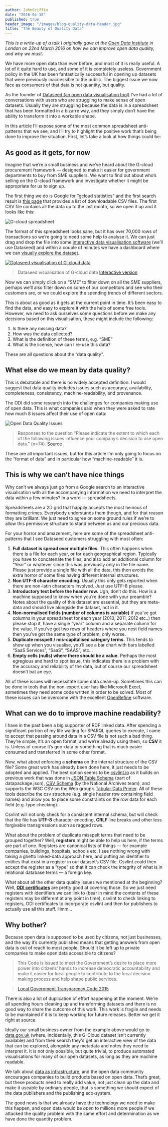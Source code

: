 ```yaml
---
author: JohnGriffin
date: "2016-04-18"
published: true
header_image: "/images/blog-quality-data-header.jpg"
title: "The Beauty of Quality Data"
---
```



*This is a write-up of a talk I originally gave at the [Open Data
Institute](http://theodi.org/lunchtime-lectures/friday-lunchtime-lecture-the-beauty-of-quality-data) in London on 22nd March 2016 on how we can improve open data quality, and why we must.*

We have more open data than ever before, and most of it is really useful. A lot
of it quite hard to use, and some of it is completely useless. Government policy
in the UK has been fantastically successful in opening up datasets that were
previously inaccessible to the public. The biggest issue we now face as
consumers of that data is not quantity, but quality.

As the founder of [Dataseed (an open data visualisation
tool)](https://getdataseed.com) I’ve had a lot of conversations with users who
are struggling to make sense of open datasets. Usually they are struggling
because the data is in a spreadsheet that has been formatted in a bizarre way,
and they simply don’t have the ability to transform it into a workable shape. 

In this article I’ll expose some of the most common spreadsheet anti-patterns
that we see, and I’ll try to highlight the positive work that’s being done to
improve the situation. First, let’s take a look at how things could be:

## As good as it gets, for now

Imagine that we’re a small business and we’ve heard about the G-cloud
procurement framework — designed to make it easier for government departments to
buy from SME suppliers. We want to find out about who’s selling on the G-cloud
framework and investigate whether it might be appropriate for us to sign up.

The first thing we do is Google for “gcloud statistics” and the first search
result is [this
page](https://digitalmarketplace.blog.gov.uk/sales-accreditation-information/)
that provides a list of downloadable CSV files. The first CSV file contains all
the data up to the last month, so we open it up and it looks like this:

![G-cloud spreadsheet](/images/blog-quality-data-gcloudsheet.png)

The format of this spreadsheet looks sane, but it has over 70,000 rows of
transactions so we’re going to need some help to analyse it. We can just drag
and drop the file into some [interactive data visualisation
software](https://getdataseed.com) (we’ll use Dataseed) and within a couple of
minutes we have a dashboard where we can [visually explore the
dataset](https://dataseedapp.com/visualise/g-cloud-feb-2016/1). 

[![Dataseed visualisation of G-cloud data](/images/blog-quality-data-dataseedscreen.png)](https://dataseedapp.com/visualise/g-cloud-feb-2016/1)

> Dataseed visualisation of G-cloud data [Interactive version](https://dataseedapp.com/visualise/g-cloud-feb-2016/1)

Now we can simply click on a “SME” to filter down on all the SME suppliers,
perhaps we’ll also filter down on some of our competitors and see who their
customers are, or we could explore the spending trends of different sectors.

This is about as good as it gets at the current point in time. It’s been easy to
find the data, and easy to explore it with the help of some free tools. However,
we need to ask ourselves some questions before we make any decisions based on
this visualisation, these might include the following:

1.  Is there any missing data?
1.  How was the data collected?
1.  What is the definition of these terms, e.g. “SME”
1.  What is the license, how can I re-use this data?

These are all questions about the “data quality”.

## What else do we mean by data quality?

This is debatable and there is no widely accepted definition. I would suggest
that data quality includes issues such as accuracy, availability, completeness,
consistency, machine-readability, and provenance.

The ODI did some research into the challenges for companies making use of open
data. This is what companies said when they were asked to rate how much 8 issues
affect their use of open data:

![Open Data Quality Issues](https://cdn-images-1.medium.com/max/1600/1*1kAV5tUGY7m86wpyGcgjrw.png)

> Responses to the question “Please indicate the extent to which each of the following issues influence your company’s decision to use open data.” (n=74). [Source](https://theodi.org/challenges-for-open-data-companies)

These are all important issues, but for this article I’m only going to focus on
the “format of data” and in particular how “machine-readable” it is.

## This is why we can’t have nice things

Why can’t we always just go from a Google search to an interactive visualisation
with all the accompanying information we need to interpret the data within a few
minutes? In a word — spreadsheets.

Spreadsheets are a 2D grid that happily accepts the most heinous of formatting
crimes. Everybody understands them though, and for that reason they are
brilliant. We just need to agree on some ground rules if we’re to allow this
permissive structure to stand between us and our precious data.

For your horror and amazement, here are some of the spreadsheet anti-patterns
that I see Dataseed customers struggling with most often:

1.  **Full dataset is spread over multiple files.** This often happens when there is
a file for each year, or for each geographical region. Typically you have to
concatenate the files, and also add an additional column for “Year” or whatever
since this was previously only in the file name. Please just provide a single
file with all the data, this then avoids the extra horror of some files having
different internal structures.
1.  **Non UTF-8 character encoding.** Usually this only gets reported when there are
non-latin characters involved. Just use UTF-8 please.
1.  **Introductory text before the header row.** Ugh, don’t do this. How is a
machine supposed to know when you’re done with your preamble? Notes about the
quality of this dataset are essential, but they are meta-data and should live
alongside the dataset, not in it.
1.  **Non-normalised fields (number of columns is variable)** If you’ve got columns
in your spreadsheet for each year (2010, 2011, 2012 etc..) then please stop it,
have a single “year” column and a separate column for the value. If you’ve got
two rows of headers where you nest field names then you’ve got the same type of
problem, only worse.
1.  **Duplicate misspelt / mis-capitalised category terms.** This tends to show up
when you visualise, you’ll see a bar chart with bars labelled “SaaS Services”,
“SaaS”, “SAAS”, etc… 
1.  **Empty cells (nulls) where there should be a value.** Perhaps the most
egregious and hard to spot issue, this indicates there is a problem with the
accuracy and reliability of the data, but of course our spreadsheet doesn’t bat
an eye.

All of these issues will necessitate some data clean-up. Sometimes this can be
done in tools that the non-expert user has like Microsoft Excel, sometimes they
need some code written in order to be solved. Most of these issues can be
overcome with the excellent [OpenRefine](http://openrefine.org/) software.

## What can we do to improve machine readability?

I have in the past been a big supporter of RDF linked data. After spending a
significant portion of my life waiting for SPARQL queries to execute, I came to
accept that passing around data in a CSV file is not such a bad thing. They’re
simple, it’s an open format, and we’re already using them, so **CSV** it is.
Unless of course it’s geo-data or something that is much easier consumed and
transferred in some other format.

Now, what about enforcing a **schema** on the internal structure of the CSV
file? Some great work has already been done here, it just needs to be adopted
and applied. The best option seems to be [csvlint.io](http://csvlint.io) as it
builds on previous work that was done in [JSON Table
Schema](http://dataprotocols.org/json-table-schema/) (part of datapackage.json),
[CSV
Schema](http://digital-preservation.github.io/csv-schema/csv-schema-1.0.html)
(by the National Archives team), and supports the W3C CSV on the Web group’s
[Tabular Data Primer](https://www.w3.org/TR/tabular-data-primer/). All of these
tools describe the csv structure (e.g. single header row containing field names) and allow you to place some
constraints on the row data for each field (e.g. type checking).

Csvlint will not only check for a consistent internal schema, but will check
that the file has **UTF-8** character encoding, **CRLF** line breaks and other
less forgivable transgressions such as ragged rows. 

What about the problem of duplicate misspelt terms that need to be grouped
together? Well, **registers** might be able to help us here, if the terms are
part of one. Registers are canonical lists of things — for example companies,
buildings, hospitals, schools etc. I see nothing wrong with taking a ghetto
linked-data approach here, and putting an identifier to entities that exist in a
register in our dataset’s CSV file. Csvlint could then accept the register as
a “type” so that it can check the integrity of what is in relational database
terms — a foreign key.

What about all the other data quality issues we mentioned at the beginning?
Well, **[ODI certificates](https://certificates.theodi.org/en/)** are pretty
good at covering those. So we just need registers with identifiers we can link
to (bear in mind the contents of these registers may be different at any point
in time), csvlint to check linking to registers, ODI certificates to
incorporate csvlint and then for publishers to actually use all this stuff.
Hmm…

## Why bother?

Because open data is supposed to be used by citizens, not just businesses, and
the way it’s currently published means that getting answers from open data is
out of reach to most people. Should it be left up to private companies to make
open data accessible to citizens?

> This Code is issued to meet the Government’s desire to place more power into
> citizens’ hands to increase democratic accountability and make it easier for
local people to contribute to the local decision making process and help shape
public services. 

> [Local Government Transparency Code
2015](https://www.gov.uk/government/uploads/system/uploads/attachment_data/file/408386/150227_PUBLICATION_Final_LGTC_2015.pdf)

There is also a lot of duplication of effort happening at the moment. We’re all
spending hours cleaning up and transforming datasets and there is no good way to
share the outcome of this work. This work is fragile and needs to be maintained
if it is to keep working for future releases. Better we get it right at source.

Ideally our small business owner from the example above would go to [data.gov.uk](http://data.gov.uk)
(where, incidentally, this G-Cloud dataset isn’t currently available) and from
their search they’d get an interactive view of the data that can be explored,
alongside any metadata and notes they need to interpret it.  It is not only possible,
but quite trivial, to produce automated visualisations for many of our open
datasets, as long as they are machine readable.

We talk about [data as infrastructure](http://theodi.org/what-is-data-infrastructure), and the open
data community encourages companies to build products based on open data. That’s
great, but these products need to really add value, not just clean up the data
and make it useable by ordinary people, that is something we should expect of
the data publishers and the publishing eco-system. 

The good news is that we already have the technology we need to make this
happen, and open data would be *open* to millions more people if we attacked the
quality problem with the same effort and determination as we have done
the quantity problem.

